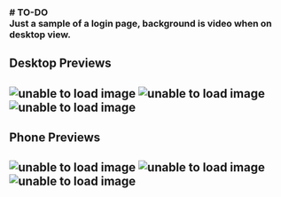 <h3>
  # TO-DO <br>
  Just a sample of a login page, background is video when on desktop view.
<h3>

<h2>Desktop Previews<h2>
<img class='phone' src='https://github.com/DamiMedrano/TO-DO/blob/main/to-do(preview1).PNG' alt='unable to load image'/>
<img class='phone' src='https://github.com/DamiMedrano/TO-DO/blob/main/to-do(preview2).PNG' alt='unable to load image'/>
<img class='phone' src='https://github.com/DamiMedrano/TO-DO/blob/main/to-do(preview3).PNG' alt='unable to load image'/>
  
<h2>Phone Previews<h2>
  <img class='phone' src='https://github.com/DamiMedrano/TO-DO/blob/main/to-do(preview4).PNG' alt='unable to load image'/>
  <img class='phone' src='https://github.com/DamiMedrano/TO-DO/blob/main/to-do(preview5).PNG' alt='unable to load image'/>
  <img class='phone' src='https://github.com/DamiMedrano/TO-DO/blob/main/to-do(preview6).PNG' alt='unable to load image'/>

